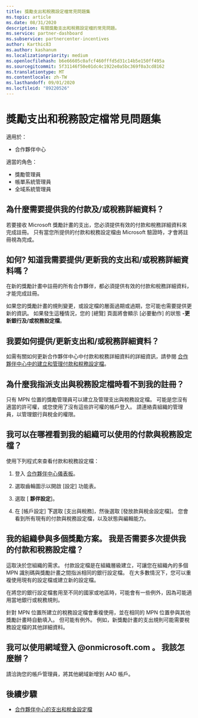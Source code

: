 ```yaml
---
title: 獎勵支出和稅務設定檔常見問題集
ms.topic: article
ms.date: 08/31/2020
description: 有關獎勵支出和稅務設定檔的常見問題。
ms.service: partner-dashboard
ms.subservice: partnercenter-incentives
author: Karthic83
ms.author: kashanum
ms.localizationpriority: medium
ms.openlocfilehash: b6e66605c0afcf460fffd5d31c14b5e150ff495a
ms.sourcegitcommit: 5f31146f50e01dc4c1922e0a5bc369f0a3cd8162
ms.translationtype: MT
ms.contentlocale: zh-TW
ms.lasthandoff: 09/01/2020
ms.locfileid: "89220526"
---
```

# <a name="incentives-payout-and-tax-profile-faqs"></a>獎勵支出和稅務設定檔常見問題集

適用於：

- 合作夥伴中心

適當的角色：

- 獎勵管理員
- 帳單系統管理員
- 全域系統管理員

## <a name="why-do-i-need-to-provide-my-payout-andor-tax-details"></a>為什麼需要提供我的付款及/或稅務詳細資料？

若要接收 Microsoft 獎勵計畫的支出，您必須提供有效的付款和稅務詳細資料來完成註冊。 只有當您所提供的付款和稅務設定檔由 Microsoft 驗證時，才會將註冊視為完成。

## <a name="how-do-i-know-that-i-need-to-provideupdate-my-payout-andor-tax-details"></a>如何? 知道我需要提供/更新我的支出和/或稅務詳細資料嗎？

在新的獎勵計畫中註冊的所有合作夥伴，都必須提供有效的付款和稅務詳細資料，才能完成註冊。

如果您的獎勵計畫的規則變更，或設定檔的層面過期或過期，您可能也需要提供更新的資訊。 如果發生這種情況，您的 [總覽] 頁面將會顯示 [必要動作] 的狀態 **-更新銀行及/或稅務設定檔**。

## <a name="how-do-i-provide-update-my-payout-and-or-tax-details"></a>我要如何提供/更新支出和/或稅務詳細資料？

如需有關如何更新合作夥伴中心中付款和稅務詳細資料的詳細資訊，請參閱 [合作夥伴中心中的建立和管理付款和稅務設定檔](https://docs.microsoft.com/partner-center/incentives-create-and-manage-your-payout-and-tax-profiles.md)。

## <a name="why-dont-i-see-my-enrollments-when-i-go-to-assign-my-payout-and-tax-profile"></a>為什麼我指派支出與稅務設定檔時看不到我的註冊？

只有 MPN 位置的獎勵管理員可以建立及管理支出與稅務設定檔。 可能是您沒有適當的許可權，或您使用了沒有這些許可權的帳戶登入。 請連絡貴組織的管理員，以管理銀行與稅金的權限。

## <a name="where-can-i-see-the-payout-and-tax-profiles-for-my-organization-that-i-can-use"></a>我可以在哪裡看到我的組織可以使用的付款與稅務設定檔？

使用下列程式來查看付款和稅務設定檔：

1. 登入 [合作夥伴中心儀表板](https://partner.microsoft.com/dashboard)。

2. 選取齒輪圖示以開啟 [設定] 功能表。

3. 選取 [ **夥伴設定**]。

4. 在 [帳戶設定] **下**選取 [支出與稅務]，然後選取 [發放款與稅金設定檔]。 您會看到所有現有的付款與稅務設定檔，以及狀態與編輯能力。

## <a name="my-organization-is-participating-in-multiple-incentive-programs-do-i-need-to-provide-my-payment-and-tax-profile-multiple-times"></a>我的組織參與多個獎勵方案。 我是否需要多次提供我的付款和稅務設定檔？

這取決於您組織的需求。 付款設定檔是在組織層級建立，可讓您在組織內的多個 MPN 識別碼與獎勵計畫之間指派相同的銀行設定檔。 在大多數情況下，您可以重複使用現有的設定檔或建立新的設定檔。

在將您的銀行設定檔套用至不同的國家或地區時，可能會有一些例外，因為可能適用當地銀行或稅務規則。

針對 MPN 位置所建立的稅務設定檔會重複使用，並在相同的 MPN 位置參與其他獎勵計畫時自動填入。 但可能有例外。 例如，新獎勵計畫的支出規則可能需要稅務設定檔的其他詳細資料。  

## <a name="im-only-able-to-sign-in-with-my-onmicrosoftcom-domain-what-should-i-do"></a>我可以使用網域登入 @onmicrosoft.com 。 我該怎麼辦？

請洽詢您的帳戶管理員，將其他網域新增到 AAD 帳戶。

## <a name="next-steps"></a>後續步驟

- [合作夥伴中心的支出和稅金設定檔](incentives-create-and-manage-your-payout-and-tax-profiles.md)